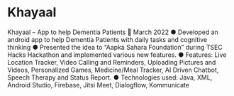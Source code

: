 # Khayaal
Khayaal – App to help Dementia Patients 🔗 March 2022
● Developed an android app to help Dementia Patients with daily tasks and cognitive thinking
● Presented the idea to “Aapka Sahara Foundation” during TSEC Hacks Hackathon and implemented
various new features.
● Features: Live Location Tracker, Video Calling and Reminders, Uploading Pictures and Videos,
Personalized Games, Medicine/Meal Tracker, AI Driven Chatbot, Speech Therapy and Status Report.
● Technologies used: Java, XML, Android Studio, Firebase, Jitsi Meet, Dialogflow, Kommunicate
